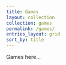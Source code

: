 ```yaml
---
title: Games
layout: collection 
collection: games
permalink: /games/
entries_layout: grid
sort_by: title
---
```

Games here...
